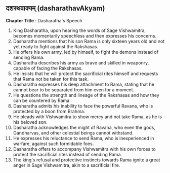 ## दशरथवाक्यम् (dasharathavAkyam)
**Chapter Title** : Dasharatha's Speech

1. King Dasharatha, upon hearing the words of Sage Vishwamitra, becomes momentarily speechless and then expresses his concerns.
2. Dasharatha mentions that his son Rama is only sixteen years old and not yet ready to fight against the Rakshasas.
3. He offers his own army, led by himself, to fight the demons instead of sending Rama.
4. Dasharatha describes his army as brave and skilled in weaponry, capable of facing the Rakshasas.
5. He insists that he will protect the sacrificial rites himself and requests that Rama not be taken for this task.
6. Dasharatha expresses his deep attachment to Rama, stating that he cannot bear to be separated from him even for a moment.
7. He questions the strength and lineage of the Rakshasas and how they can be countered by Rama.
8. Dasharatha admits his inability to face the powerful Ravana, who is protected by a boon from Brahma.
9. He pleads with Vishwamitra to show mercy and not take Rama, as he is his beloved son.
10. Dasharatha acknowledges the might of Ravana, who even the gods, Gandharvas, and other celestial beings cannot withstand.
11. He expresses his reluctance to send Rama, who is inexperienced in warfare, against such formidable foes.
12. Dasharatha offers to accompany Vishwamitra with his own forces to protect the sacrificial rites instead of sending Rama.
13. The king's refusal and protective instincts towards Rama ignite a great anger in Sage Vishwamitra, akin to a sacrificial fire.